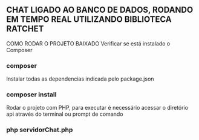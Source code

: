 ## CHAT LIGADO AO BANCO DE DADOS, RODANDO EM TEMPO REAL UTILIZANDO BIBLIOTECA RATCHET

COMO RODAR O PROJETO BAIXADO
Verificar se está instalado o Composer
### composer

Instalar todas as dependencias indicada pelo package.json
### composer install

Rodar o projeto com PHP, para executar é necessário acessar o diretório api através do terminal ou prompt de comando
### php servidorChat.php

